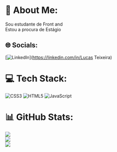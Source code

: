 # 💫 About Me:
Sou estudante de Front and<br>Estou a procura de Estágio<br>


## 🌐 Socials:
[![LinkedIn](https://img.shields.io/badge/LinkedIn-%230077B5.svg?logo=linkedin&logoColor=white)](https://linkedin.com/in/Lucas Teixeira) 

# 💻 Tech Stack:
![CSS3](https://img.shields.io/badge/css3-%231572B6.svg?style=for-the-badge&logo=css3&logoColor=white) ![HTML5](https://img.shields.io/badge/html5-%23E34F26.svg?style=for-the-badge&logo=html5&logoColor=white) ![JavaScript](https://img.shields.io/badge/javascript-%23323330.svg?style=for-the-badge&logo=javascript&logoColor=%23F7DF1E)
# 📊 GitHub Stats:
![](https://github-readme-stats.vercel.app/api?username=Lucas14010&theme=onedark&hide_border=false&include_all_commits=true&count_private=false)<br/>
![](https://github-readme-streak-stats.herokuapp.com/?user=Lucas14010&theme=onedark&hide_border=false)<br/>
![](https://github-readme-stats.vercel.app/api/top-langs/?username=Lucas14010&theme=onedark&hide_border=false&include_all_commits=true&count_private=false&layout=compact)

<!-- Proudly created with GPRM ( https://gprm.itsvg.in ) -->